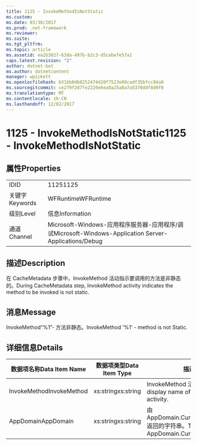 ```yaml
---
title: 1125 - InvokeMethodIsNotStatic
ms.custom: 
ms.date: 03/30/2017
ms.prod: .net-framework
ms.reviewer: 
ms.suite: 
ms.tgt_pltfrm: 
ms.topic: article
ms.assetid: ea2b3827-63da-497b-b2c3-d5cebefe57a1
caps.latest.revision: "2"
author: dotnet-bot
ms.author: dotnetcontent
manager: wpickett
ms.openlocfilehash: b31bb8db8252474d20f7523e08cadf35bfcc84a8
ms.sourcegitcommit: ce279f2d7fe2220e6ea0a25a8a7a5370ddf8d9f0
ms.translationtype: MT
ms.contentlocale: zh-CN
ms.lasthandoff: 12/02/2017
---
```

# <a name="1125---invokemethodisnotstatic"></a><span data-ttu-id="ef52c-102">1125 - InvokeMethodIsNotStatic</span><span class="sxs-lookup"><span data-stu-id="ef52c-102">1125 - InvokeMethodIsNotStatic</span></span>
## <a name="properties"></a><span data-ttu-id="ef52c-103">属性</span><span class="sxs-lookup"><span data-stu-id="ef52c-103">Properties</span></span>  
  
|||  
|-|-|  
|<span data-ttu-id="ef52c-104">ID</span><span class="sxs-lookup"><span data-stu-id="ef52c-104">ID</span></span>|<span data-ttu-id="ef52c-105">1125</span><span class="sxs-lookup"><span data-stu-id="ef52c-105">1125</span></span>|  
|<span data-ttu-id="ef52c-106">关键字</span><span class="sxs-lookup"><span data-stu-id="ef52c-106">Keywords</span></span>|<span data-ttu-id="ef52c-107">WFRuntime</span><span class="sxs-lookup"><span data-stu-id="ef52c-107">WFRuntime</span></span>|  
|<span data-ttu-id="ef52c-108">级别</span><span class="sxs-lookup"><span data-stu-id="ef52c-108">Level</span></span>|<span data-ttu-id="ef52c-109">信息</span><span class="sxs-lookup"><span data-stu-id="ef52c-109">Information</span></span>|  
|<span data-ttu-id="ef52c-110">通道</span><span class="sxs-lookup"><span data-stu-id="ef52c-110">Channel</span></span>|<span data-ttu-id="ef52c-111">Microsoft-Windows-应用程序服务器-应用程序/调试</span><span class="sxs-lookup"><span data-stu-id="ef52c-111">Microsoft-Windows-Application Server-Applications/Debug</span></span>|  
  
## <a name="description"></a><span data-ttu-id="ef52c-112">描述</span><span class="sxs-lookup"><span data-stu-id="ef52c-112">Description</span></span>  
 <span data-ttu-id="ef52c-113">在 CacheMetadata 步骤中，InvokeMethod 活动指示要调用的方法是非静态的。</span><span class="sxs-lookup"><span data-stu-id="ef52c-113">During CacheMetadata step, InvokeMethod activity indicates the method to be invoked is not static.</span></span>  
  
## <a name="message"></a><span data-ttu-id="ef52c-114">消息</span><span class="sxs-lookup"><span data-stu-id="ef52c-114">Message</span></span>  
 <span data-ttu-id="ef52c-115">InvokeMethod“%1”- 方法非静态。</span><span class="sxs-lookup"><span data-stu-id="ef52c-115">InvokeMethod '%1' - method is not Static.</span></span>  
  
## <a name="details"></a><span data-ttu-id="ef52c-116">详细信息</span><span class="sxs-lookup"><span data-stu-id="ef52c-116">Details</span></span>  
  
|<span data-ttu-id="ef52c-117">数据项名称</span><span class="sxs-lookup"><span data-stu-id="ef52c-117">Data Item Name</span></span>|<span data-ttu-id="ef52c-118">数据项类型</span><span class="sxs-lookup"><span data-stu-id="ef52c-118">Data Item Type</span></span>|<span data-ttu-id="ef52c-119">描述</span><span class="sxs-lookup"><span data-stu-id="ef52c-119">Description</span></span>|  
|--------------------|--------------------|-----------------|  
|<span data-ttu-id="ef52c-120">InvokeMethod</span><span class="sxs-lookup"><span data-stu-id="ef52c-120">InvokeMethod</span></span>|<span data-ttu-id="ef52c-121">xs:string</span><span class="sxs-lookup"><span data-stu-id="ef52c-121">xs:string</span></span>|<span data-ttu-id="ef52c-122">InvokeMethod 活动的显示名称。</span><span class="sxs-lookup"><span data-stu-id="ef52c-122">The display name of the InvokeMethod activity.</span></span>|  
|<span data-ttu-id="ef52c-123">AppDomain</span><span class="sxs-lookup"><span data-stu-id="ef52c-123">AppDomain</span></span>|<span data-ttu-id="ef52c-124">xs:string</span><span class="sxs-lookup"><span data-stu-id="ef52c-124">xs:string</span></span>|<span data-ttu-id="ef52c-125">由 AppDomain.CurrentDomain.FriendlyName 返回的字符串。</span><span class="sxs-lookup"><span data-stu-id="ef52c-125">The string returned by AppDomain.CurrentDomain.FriendlyName.</span></span>|
